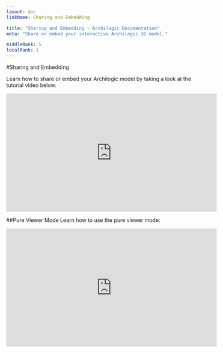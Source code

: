 ```yaml
---
layout: doc
linkName: Sharing and Embedding

title: "Sharing and Embedding - Archilogic Documentation"
meta: "Share or embed your interactive Archilogic 3D model."

middleRank: 5
localRank: 1
---
```


#Sharing and Embedding

Learn how to share or embed your Archilogic model by taking a look at the tutorial video below.

<iframe width="560" height="315" src="https://www.youtube.com/embed/kb9fuzeE9EM" frameborder="0" allowfullscreen></iframe>

##Pure Viewer Mode
Learn how to use the pure viewer mode:
<iframe width="560" height="315" src="https://www.youtube.com/embed/VjN4b0iJIk4" frameborder="0" allowfullscreen></iframe>
